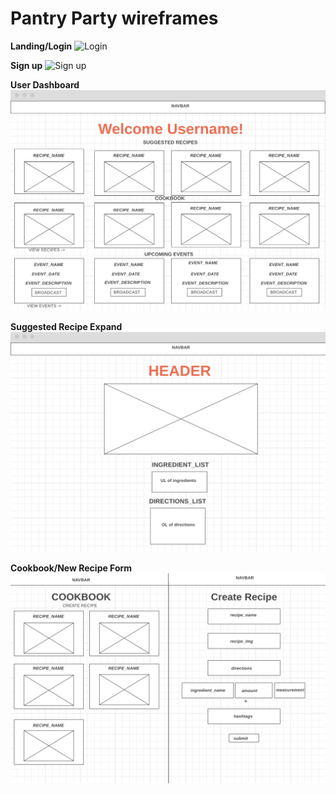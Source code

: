 # Pantry Party wireframes
__Landing/Login__
![Login](./Home.png)

__Sign up__
![Sign up](./Signup.png)

__User Dashboard__
![User dashboard](./userDash.png)

__Suggested Recipe Expand__
![API_expand](./API_expand.png)

__Cookbook/New Recipe Form__
![Cookbook/Form](./Cookbook_new.png)
